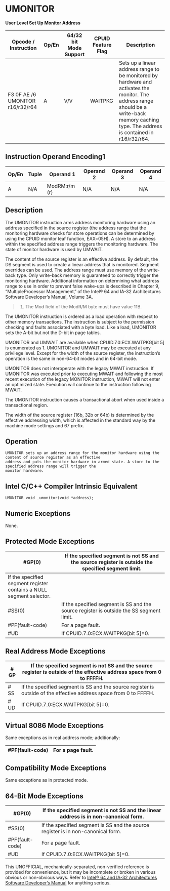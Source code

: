 # UMONITOR

**User Level Set Up Monitor Address**

| Opcode / Instruction             | Op/En | 64/32 bit Mode Support | CPUID Feature Flag | Description                                                                                                                                                                                  |
| -------------------------------- | ----- | ---------------------- | ------------------ | -------------------------------------------------------------------------------------------------------------------------------------------------------------------------------------------- |
| F3 0F AE /6 UMONITOR r16/r32/r64 | A     | V/V                    | WAITPKG            | Sets up a linear address range to be monitored by hardware and activates the monitor. The address range should be a write-back memory caching type. The address is contained in r16/r32/r64. |

## Instruction Operand Encoding1

| Op/En | Tuple | Operand 1     | Operand 2 | Operand 3 | Operand 4 |
| ----- | ----- | ------------- | --------- | --------- | --------- |
| A     | N/A   | ModRM:r/m (r) | N/A       | N/A       | N/A       |

## Description

The UMONITOR instruction arms address monitoring hardware using an address specified in the source register (the address range that the monitoring hardware checks for store operations can be determined by using the CPUID monitor leaf function, EAX=05H). A store to an address within the specified address range triggers the monitoring hardware. The state of monitor hardware is used by UMWAIT.

The content of the source register is an effective address. By default, the DS segment is used to create a linear address that is monitored. Segment overrides can be used. The address range must use memory of the write-back type. Only write-back memory is guaranteed to correctly trigger the monitoring hardware. Additional information on determining what address range to use in order to prevent false wake-ups is described in Chapter 9, “MultipleProcessor Management‚” of the Intel® 64 and IA-32 Architectures Software Developer’s Manual, Volume 3A.

> 1. The Mod field of the ModR/M byte must have value 11B.

The UMONITOR instruction is ordered as a load operation with respect to other memory transactions. The instruction is subject to the permission checking and faults associated with a byte load. Like a load, UMONITOR sets the A-bit but not the D-bit in page tables.

UMONITOR and UMWAIT are available when CPUID.7.0:ECX.WAITPKG[bit 5] is enumerated as 1. UMONITOR and UMWAIT may be executed at any privilege level. Except for the width of the source register, the instruction’s operation is the same in non-64-bit modes and in 64-bit mode.

UMONITOR does not interoperate with the legacy MWAIT instruction. If UMONITOR was executed prior to executing MWAIT and following the most recent execution of the legacy MONITOR instruction, MWAIT will not enter an optimized state. Execution will continue to the instruction following MWAIT.

The UMONITOR instruction causes a transactional abort when used inside a transactional region.

The width of the source register (16b, 32b or 64b) is determined by the effective addressing width, which is affected in the standard way by the machine mode settings and 67 prefix.

## Operation

```
UMONITOR sets up an address range for the monitor hardware using the content of source register as an effective
address and puts the monitor hardware in armed state. A store to the specified address range will trigger the
monitor hardware.

```

## Intel C/C++ Compiler Intrinsic Equivalent

```
UMONITOR void _umonitor(void *address);

```

## Numeric Exceptions

None.

## Protected Mode Exceptions

| \#​​​​GP(0)                                                         | If the specified segment is not SS and the source register is outside the specified segment limit. |
| ------------------------------------------------------------------- | -------------------------------------------------------------------------------------------------- |
| If the specified segment register contains a NULL segment selector. |
| \#​​​​​SS(0)                                                        | If the specified segment is SS and the source register is outside the SS segment limit.            |
| \#​PF(fault-code)                                                   | For a page fault.                                                                                  |
| #​​​UD                                                              | If CPUID.7.0:ECX.WAITPKG[bit 5]=0.                                                                 |

## Real Address Mode Exceptions

| \#​​​​GP  | If the specified segment is not SS and the source register is outside of the effective address space from 0 to FFFFH. |
| --------- | --------------------------------------------------------------------------------------------------------------------- |
| \#​​​​​SS | If the specified segment is SS and the source register is outside of the effective address space from 0 to FFFFH.     |
| #​​​UD    | If CPUID.7.0:ECX.WAITPKG[bit 5]=0.                                                                                    |

## Virtual 8086 Mode Exceptions

Same exceptions as in real address mode; additionally:

| \#​PF(fault-code) | For a page fault. |
| ----------------- | ----------------- |

## Compatibility Mode Exceptions

Same exceptions as in protected mode.

## 64-Bit Mode Exceptions

| \#​​​​GP(0)       | If the specified segment is not SS and the linear address is in non-canonical form. |
| ----------------- | ----------------------------------------------------------------------------------- |
| \#​​​​​SS(0)      | If the specified segment is SS and the source register is in non-canonical form.    |
| \#​PF(fault-code) | For a page fault.                                                                   |
| #​​​UD            | If CPUID.7.0:ECX.WAITPKG[bit 5]=0.                                                  |

This UNOFFICIAL, mechanically-separated, non-verified reference is provided for convenience, but it may be
incomplete or broken in various obvious or non-obvious
ways. Refer to [Intel® 64 and IA-32 Architectures Software Developer’s Manual](https://software.intel.com/en-us/download/intel-64-and-ia-32-architectures-sdm-combined-volumes-1-2a-2b-2c-2d-3a-3b-3c-3d-and-4) for anything serious.
